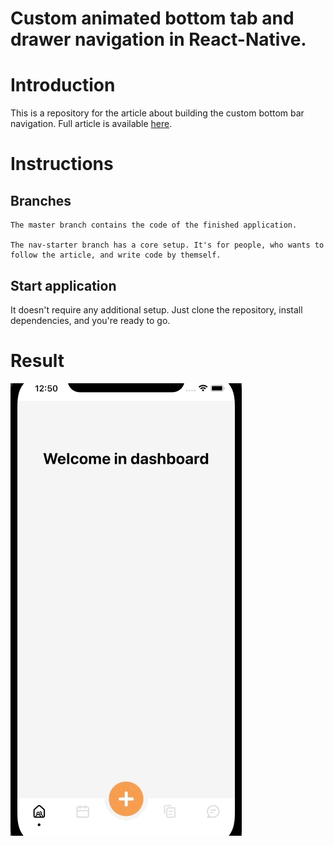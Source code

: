 # Custom animated bottom tab and drawer navigation in React-Native.

# Introduction

This is a repository for the article about building the custom bottom bar navigation. Full article is available [here](#link-to-add).

# Instructions

## Branches

    The master branch contains the code of the finished application.

    The nav-starter branch has a core setup. It's for people, who wants to follow the article, and write code by themself.

## Start application

It doesn't require any additional setup. Just clone the repository, install dependencies, and you're ready to go.

# Result

![Final recreated animation](./src/assets/final-app.gif)

